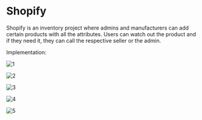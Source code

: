 # Shopify

Shopify is an inventory project where admins and manufacturers can add certain products with all the attributes.
Users can watch out the product and if they need it, they can call the respective seller or the admin.

Implementation:

![1](https://github.com/vbs30/Shopify/assets/95699405/19b6ed04-7e2b-4f56-8dd0-3a731c420230)


![2](https://github.com/vbs30/Shopify/assets/95699405/20815607-2f04-4e12-905f-eda2deb7f41a)


![3](https://github.com/vbs30/Shopify/assets/95699405/857a2bb2-e141-4d3c-ba1d-1ed27946d3fe)


![4](https://github.com/vbs30/Shopify/assets/95699405/ba7d6d53-37ed-433b-b67d-b21daa7d8c6f)


![5](https://github.com/vbs30/Shopify/assets/95699405/23eb0c25-a029-4bfe-adbc-c9512ed352a1)
